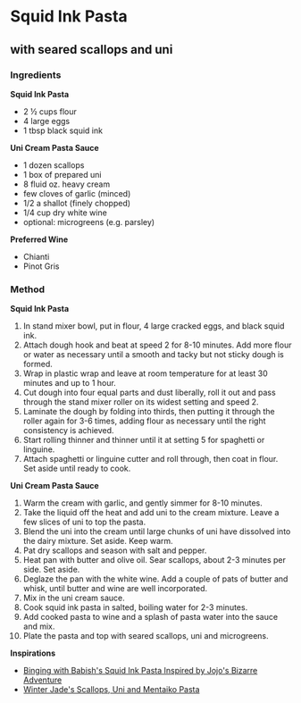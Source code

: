# Squid Ink Pasta
## with seared scallops and uni
### Ingredients
**Squid Ink Pasta**
- 2 ½ cups flour
- 4 large eggs
- 1 tbsp black squid ink

**Uni Cream Pasta Sauce**                                                                                                                                    
- 1 dozen scallops
- 1 box of prepared uni
- 8 fluid oz. heavy cream
- few cloves of garlic (minced)
- 1/2 a shallot (finely chopped)
- 1/4 cup dry white wine
- optional: microgreens (e.g. parsley)

**Preferred Wine**
- Chianti
- Pinot Gris

### Method
**Squid Ink Pasta**
1. In stand mixer bowl, put in flour, 4 large cracked eggs, and black squid ink. 
2. Attach dough hook and beat at speed 2 for 8-10 minutes. Add more flour or water as necessary until a smooth and tacky but not sticky dough is formed. 
3. Wrap in plastic wrap and leave at room temperature for at least 30 minutes and up to 1 hour. 
4. Cut dough into four equal parts and dust liberally, roll it out and pass through the stand mixer roller on its widest setting and speed 2. 
5. Laminate the dough by folding into thirds, then putting it through the roller again for 3-6 times, adding flour as necessary until the right consistency is achieved. 
6. Start rolling thinner and thinner until it at setting 5 for spaghetti or linguine. 
7. Attach spaghetti or linguine cutter and roll through, then coat in flour. Set aside until ready to cook.

**Uni Cream Pasta Sauce**
1. Warm the cream with garlic, and gently simmer for 8-10 minutes.
9. Take the liquid off the heat and add uni to the cream mixture. Leave a few slices of uni to top the pasta.
10. Blend the uni into the cream until large chunks of uni have dissolved into the dairy mixture. Set aside. Keep warm.
11. Pat dry scallops and season with salt and pepper.
12. Heat pan with butter and olive oil. Sear scallops, about 2-3 minutes per side. Set aside.
13. Deglaze the pan with the white wine. Add a couple of pats of butter and whisk, until butter and wine are well incorporated.
14. Mix in the uni cream sauce.
15. Cook squid ink pasta in salted, boiling water for 2-3 minutes. 
16. Add cooked pasta to wine and a splash of pasta water into the sauce and mix. 
17. Plate the pasta and top with seared scallops, uni and microgreens.

**Inspirations**
- [Binging with Babish's Squid Ink Pasta Inspired by Jojo's Bizarre Adventure](https://www.bingingwithbabish.com/recipes/squidinkpasta)
- [Winter Jade's Scallops, Uni and Mentaiko Pasta](http://winterjade.com/WordPress/2011/09/16/scallop-uni-and-mentaiko-pasta/)

